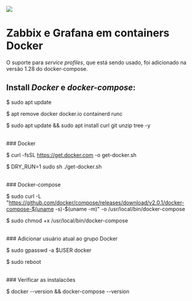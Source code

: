 ![](https://upload.wikimedia.org/wikipedia/commons/b/bf/Zabbix_logo.png)

# Zabbix e Grafana em containers Docker

O suporte para *service profiles*, que está sendo usado, foi adicionado na versão 1.28 do docker-compose.

## Install *Docker* e *docker-compose*:

$ sudo apt update

$ apt remove docker docker.io containerd runc

$ sudo apt update && sudo apt install curl git unzip tree -y

<br>### Docker

$ curl -fsSL https://get.docker.com -o get-docker.sh

$ DRY_RUN=1 sudo sh ./get-docker.sh

<br>
### Docker-compose

$ sudo curl -L "https://github.com/docker/compose/releases/download/v2.0.1/docker-compose-$(uname -s)-$(uname -m)" -o /usr/local/bin/docker-compose

$ sudo chmod +x /usr/local/bin/docker-compose

<br>
### Adicionar usuário atual ao grupo Docker

$ sudo gpasswd -a $USER docker

$ sudo reboot

<br>
### Verificar as instalacões

$ docker --version  && docker-compose --version

